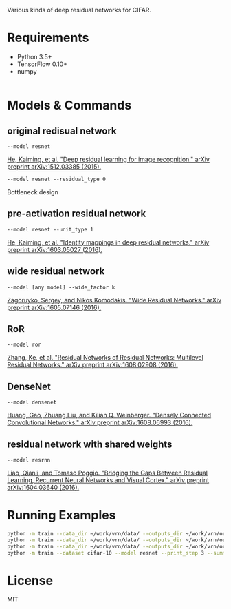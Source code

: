 Various kinds of deep residual networks for CIFAR.

# Requirements
- Python 3.5+
- TensorFlow 0.10+
- numpy
    
 ```

 ```

# Models & Commands
## original redisual network
```
--model resnet 
```
[He, Kaiming, et al. "Deep residual learning for image recognition." arXiv preprint arXiv:1512.03385 (2015).](https://arxiv.org/abs/1512.03385)

```
--model resnet --residual_type 0
```
Bottleneck design

## pre-activation residual network
```
--model resnet --unit_type 1
```
[He, Kaiming, et al. "Identity mappings in deep residual networks." arXiv preprint arXiv:1603.05027 (2016).](https://arxiv.org/abs/1603.05027)

## wide residual network
```
--model [any model] --wide_factor k
```
[Zagoruyko, Sergey, and Nikos Komodakis. "Wide Residual Networks." arXiv preprint arXiv:1605.07146 (2016).](https://arxiv.org/abs/1605.07146)

## RoR
```
--model ror 
```
[Zhang, Ke, et al. "Residual Networks of Residual Networks: Multilevel Residual Networks." arXiv preprint arXiv:1608.02908 (2016).](https://arxiv.org/pdf/1608.02908.pdf)

## DenseNet
```
--model densenet
```
[Huang, Gao, Zhuang Liu, and Kilian Q. Weinberger. "Densely Connected Convolutional Networks." arXiv preprint arXiv:1608.06993 (2016).](https://arxiv.org/abs/1608.06993)

## residual network with shared weights
```
--model resrnn
```
[Liao, Qianli, and Tomaso Poggio. "Bridging the Gaps Between Residual Learning, Recurrent Neural Networks and Visual Cortex." arXiv preprint arXiv:1604.03640 (2016).](https://arxiv.org/abs/1604.03640)

# Running Examples
```bash
python -m train --data_dir ~/work/vrn/data/ --outputs_dir ~/work/vrn/outputs/ --dataset cifar-10 --model resnet
python -m train --data_dir ~/work/vrn/data/ --outputs_dir ~/work/vrn/outputs/ --dataset cifar-10 --model ror
python -m train --data_dir ~/work/vrn/data/ --outputs_dir ~/work/vrn/outputs/ --dataset cifar-10 --model resnet --print_step 3 --summary_step 40 --eval_step 3
python -m train --dataset cifar-10 --model resnet --print_step 3 --summary_step 40 --eval_step 400
```

# License
MIT
